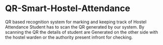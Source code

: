# QR-Smart-Hostel-Attendance
QR based recognition system for marking and keeping track of Hostel Attendance 
Student has to scan the QR generated by our system.
By scanning the QR the details of student are Generated on the other side with the hostel warden or the authority present infront for checking.
